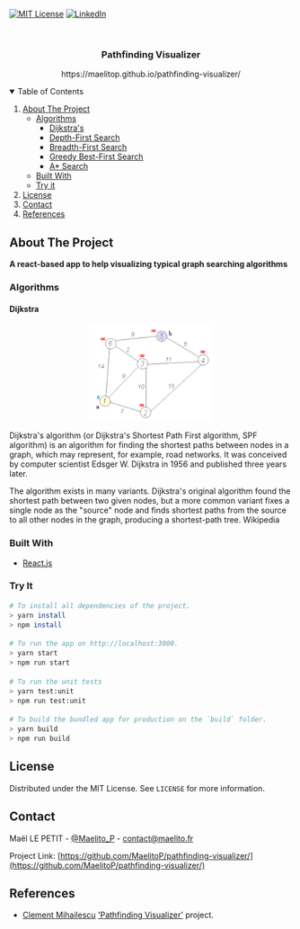 [![MIT License][license-shield]][license-url]
[![LinkedIn][linkedin-shield]][linkedin-url]

<br />
<p align="center">
  <h3 align="center">Pathfinding Visualizer</h3>
  <p align="center"> https://maelitop.github.io/pathfinding-visualizer/ </p>
</p>



<!-- TABLE OF CONTENTS -->
<details open="open">
  <summary>Table of Contents</summary>
  <ol>
    <li>
      <a href="#about-the-project">About The Project</a>
      <ul>
        <li>
          <a href="#algorithms">Algorithms</a>
          <ul>
            <li><a href="#dijkstra">Dijkstra's</a></li>
            <li><a href="#dijkstra">Depth-First Search</a></li>
            <li><a href="#dijkstra">Breadth-First Search</a></li>
            <li><a href="#dijkstra">Greedy Best-First Search</a></li>
            <li><a href="#dijkstra">A<abbr>*</abbr> Search</a></li>
          </ul>
        </li>
        <li><a href="#built-with">Built With</a></li>
        <li><a href="#try-it">Try it</a></li>
      </ul>
    </li>
    <li><a href="#license">License</a></li>
    <li><a href="#contact">Contact</a></li>
    <li><a href="#references">References</a></li>
  </ol>
</details>



<!-- ABOUT THE PROJECT -->
## About The Project
**A react-based app to help visualizing typical graph searching algorithms**

### Algorithms

#### Dijkstra

<p align="center">
  <a> <img src="images/dijkstra.gif" alt="Dijkstra"> </a>
</p>

Dijkstra's algorithm (or Dijkstra's Shortest Path First algorithm, SPF algorithm) is an algorithm for finding the shortest paths between nodes in a graph, which may represent, for example, road networks. It was conceived by computer scientist Edsger W. Dijkstra in 1956 and published three years later.

The algorithm exists in many variants. Dijkstra's original algorithm found the shortest path between two given nodes, but a more common variant fixes a single node as the "source" node and finds shortest paths from the source to all other nodes in the graph, producing a shortest-path tree. <source>Wikipedia</source>

### Built With

* [React.js](https://fr.reactjs.org/)

### Try It
```bash
# To install all dependencies of the project.
> yarn install
> npm install

# To run the app on http://localhost:3000.
> yarn start
> npm run start

# To run the unit tests
> yarn test:unit
> npm run test:unit

# To build the bundled app for production on the `build` folder.
> yarn build
> npm run build
```

<!-- LICENSE -->
## License

Distributed under the MIT License. See `LICENSE` for more information.

<!-- CONTACT -->
## Contact

Maël LE PETIT - [@Maelito_P](https://twitter.com/Maelito_P) - contact@maelito.fr

Project Link: [https://github.com/MaelitoP/pathfinding-visualizer/](https://github.com/MaelitoP/pathfinding-visualizer/)



<!-- REFERENCES -->
## References
* [Clement Mihailescu](https://github.com/clementmihailescu) ['Pathfinding Visualizer'](https://clementmihailescu.github.io/Pathfinding-Visualizer/) project.

<!-- MARKDOWN LINKS & IMAGES -->
[license-shield]: https://img.shields.io/github/license/othneildrew/Best-README-Template.svg?style=for-the-badge
[license-url]: https://github.com/MaelitoP/pathfinding-visualizer/blob/main/LICENSE
[linkedin-shield]: https://img.shields.io/badge/-LinkedIn-black.svg?style=for-the-badge&logo=linkedin&colorB=555
[linkedin-url]: https://www.linkedin.com/in/maelitop/

